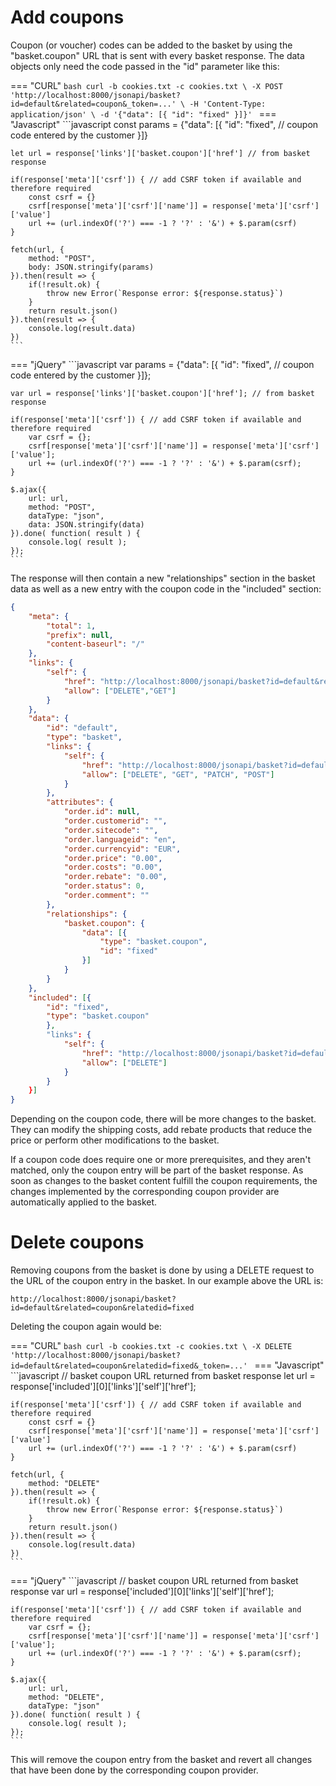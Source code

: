 # Add coupons

Coupon (or voucher) codes can be added to the basket by using the "basket.coupon" URL that is sent with every basket response. The data objects only need the code passed in the "id" parameter like this:

=== "CURL"
    ```bash
    curl -b cookies.txt -c cookies.txt \
    -X POST 'http://localhost:8000/jsonapi/basket?id=default&related=coupon&_token=...' \
    -H 'Content-Type: application/json' \
    -d '{"data": [{
        "id": "fixed"
    }]}'
    ```
=== "Javascript"
    ```javascript
    const params = {"data": [{
        "id": "fixed", // coupon code entered by the customer
    }]}

    let url = response['links']['basket.coupon']['href'] // from basket response

    if(response['meta']['csrf']) { // add CSRF token if available and therefore required
        const csrf = {}
        csrf[response['meta']['csrf']['name']] = response['meta']['csrf']['value']
        url += (url.indexOf('?') === -1 ? '?' : '&') + $.param(csrf)
    }

    fetch(url, {
        method: "POST",
        body: JSON.stringify(params)
    }).then(result => {
        if(!result.ok) {
            throw new Error(`Response error: ${response.status}`)
        }
        return result.json()
    }).then(result => {
        console.log(result.data)
    })
    ```
=== "jQuery"
    ```javascript
    var params = {"data": [{
        "id": "fixed", // coupon code entered by the customer
    }]};

    var url = response['links']['basket.coupon']['href']; // from basket response

    if(response['meta']['csrf']) { // add CSRF token if available and therefore required
        var csrf = {};
        csrf[response['meta']['csrf']['name']] = response['meta']['csrf']['value'];
        url += (url.indexOf('?') === -1 ? '?' : '&') + $.param(csrf);
    }

    $.ajax({
        url: url,
        method: "POST",
        dataType: "json",
        data: JSON.stringify(data)
    }).done( function( result ) {
        console.log( result );
    });
    ```

The response will then contain a new "relationships" section in the basket data as well as a new entry with the coupon code in the "included" section:

```json
{
    "meta": {
        "total": 1,
        "prefix": null,
        "content-baseurl": "/"
    },
    "links": {
        "self": {
            "href": "http://localhost:8000/jsonapi/basket?id=default&related=coupon",
            "allow": ["DELETE","GET"]
        }
    },
    "data": {
        "id": "default",
        "type": "basket",
        "links": {
            "self": {
                "href": "http://localhost:8000/jsonapi/basket?id=default",
                "allow": ["DELETE", "GET", "PATCH", "POST"]
            }
        },
        "attributes": {
            "order.id": null,
            "order.customerid": "",
            "order.sitecode": "",
            "order.languageid": "en",
            "order.currencyid": "EUR",
            "order.price": "0.00",
            "order.costs": "0.00",
            "order.rebate": "0.00",
            "order.status": 0,
            "order.comment": ""
        },
        "relationships": {
            "basket.coupon": {
                "data": [{
                    "type": "basket.coupon",
                    "id": "fixed"
                }]
            }
        }
    },
    "included": [{
        "id": "fixed",
        "type": "basket.coupon"
        },
        "links": {
            "self": {
                "href": "http://localhost:8000/jsonapi/basket?id=default&related=coupon&relatedid=fixed",
                "allow": ["DELETE"]
            }
        }
    }]
}
```

Depending on the coupon code, there will be more changes to the basket. They can modify the shipping costs, add rebate products that reduce the price or perform other modifications to the basket.

If a coupon code does require one or more prerequisites, and they aren't matched, only the coupon entry will be part of the basket response. As soon as changes to the basket content fulfill the coupon requirements, the changes implemented by the corresponding coupon provider are automatically applied to the basket.

# Delete coupons

Removing coupons from the basket is done by using a DELETE request to the URL of the coupon entry in the basket. In our example above the URL is:

```
http://localhost:8000/jsonapi/basket?id=default&related=coupon&relatedid=fixed
```

Deleting the coupon again would be:


=== "CURL"
    ```bash
    curl -b cookies.txt -c cookies.txt \
    -X DELETE 'http://localhost:8000/jsonapi/basket?id=default&related=coupon&relatedid=fixed&_token=...'
    ```
=== "Javascript"
    ```javascript
    // basket coupon URL returned from basket response
    let url = response['included'][0]['links']['self']['href'];

    if(response['meta']['csrf']) { // add CSRF token if available and therefore required
        const csrf = {}
        csrf[response['meta']['csrf']['name']] = response['meta']['csrf']['value']
        url += (url.indexOf('?') === -1 ? '?' : '&') + $.param(csrf)
    }

    fetch(url, {
        method: "DELETE"
    }).then(result => {
        if(!result.ok) {
            throw new Error(`Response error: ${response.status}`)
        }
        return result.json()
    }).then(result => {
        console.log(result.data)
    })
    ```
=== "jQuery"
    ```javascript
    // basket coupon URL returned from basket response
    var url = response['included'][0]['links']['self']['href'];

    if(response['meta']['csrf']) { // add CSRF token if available and therefore required
        var csrf = {};
        csrf[response['meta']['csrf']['name']] = response['meta']['csrf']['value'];
        url += (url.indexOf('?') === -1 ? '?' : '&') + $.param(csrf);
    }

    $.ajax({
        url: url,
        method: "DELETE",
        dataType: "json"
    }).done( function( result ) {
        console.log( result );
    });
    ```

This will remove the coupon entry from the basket and revert all changes that have been done by the corresponding coupon provider.
